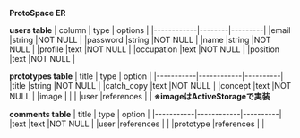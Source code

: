 **ProtoSpace ER**

**users table**
|   column   |  type  | options |
|------------|--------|---------|
|email       |string  |NOT NULL |
|password    |string  |NOT NULL |
|name        |string  |NOT NULL |
|profile     |text    |NOT NULL |
|occupation  |text    |NOT NULL |
|position    |text    |NOT NULL |



**prototypes table**
|   title   |    type    |  option  |
|-----------|------------|----------|
|title      |string      |NOT NULL  |
|catch_copy |text        |NOT NULL  |
|concept    |text        |NOT NULL  |
|image      |            |          |
|user       |references  |          |
**※imageはActiveStorageで実装**



**comments table**
|   title   |    type    |  option  |
|-----------|------------|----------|
|text       |text        |NOT NULL  |
|user       |references  |          |
|prototype  |references  |          |